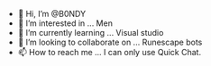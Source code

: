 - 👋 Hi, I’m @B0NDY
- 👀 I’m interested in ... Men
- 🌱 I’m currently learning ... Visual studio
- 💞️ I’m looking to collaborate on ... Runescape bots
- 📫 How to reach me ... I can only use Quick Chat.

<!---
B0NDY/B0NDY is a ✨ special ✨ repository because its `README.md` (this file) appears on your GitHub profile.
You can click the Preview link to take a look at your changes.
--->

